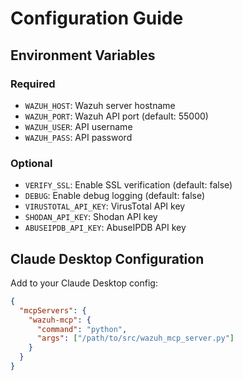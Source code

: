 # Configuration Guide

## Environment Variables

### Required
- `WAZUH_HOST`: Wazuh server hostname
- `WAZUH_PORT`: Wazuh API port (default: 55000)
- `WAZUH_USER`: API username
- `WAZUH_PASS`: API password

### Optional
- `VERIFY_SSL`: Enable SSL verification (default: false)
- `DEBUG`: Enable debug logging (default: false)
- `VIRUSTOTAL_API_KEY`: VirusTotal API key
- `SHODAN_API_KEY`: Shodan API key
- `ABUSEIPDB_API_KEY`: AbuseIPDB API key

## Claude Desktop Configuration

Add to your Claude Desktop config:
```json
{
  "mcpServers": {
    "wazuh-mcp": {
      "command": "python",
      "args": ["/path/to/src/wazuh_mcp_server.py"]
    }
  }
}
```
